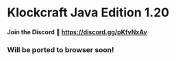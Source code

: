 # Klockcraft Java Edition 1.20
#### Join the Discord 💬 https://discord.gg/pKfvNxAv

### Will be ported to browser soon!
